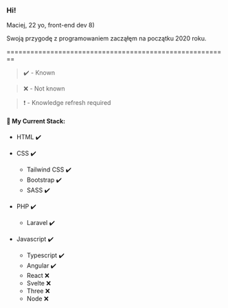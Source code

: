 ### Hi!

Maciej, 22 yo, front-end dev 8)

Swoją przygodę z programowaniem zacząłęm na początku 2020 roku.

========================================================

>:heavy_check_mark: - Known 

>:x: - Not known  
 
> :exclamation: - Knowledge refresh required

#### :dart: My Current Stack:

- HTML :heavy_check_mark:
- CSS :heavy_check_mark:
    - Tailwind CSS :heavy_check_mark:
    - Bootstrap :heavy_check_mark:
    - SASS :heavy_check_mark:

- PHP :heavy_check_mark:
    - Laravel :heavy_check_mark:

- Javascript :heavy_check_mark:
    - Typescript :heavy_check_mark:
    - Angular :heavy_check_mark:
    - React :x:
    - Svelte :x:
    - Three :x:
    - Node :x:

